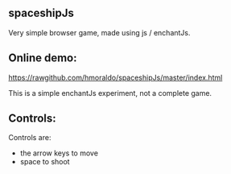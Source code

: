 ## spaceshipJs

Very simple browser game, made using js / enchantJs.

## Online demo:

https://rawgithub.com/hmoraldo/spaceshipJs/master/index.html

This is a simple enchantJs experiment, not a complete game.

## Controls:

Controls are:

- the arrow keys to move
- space to shoot
